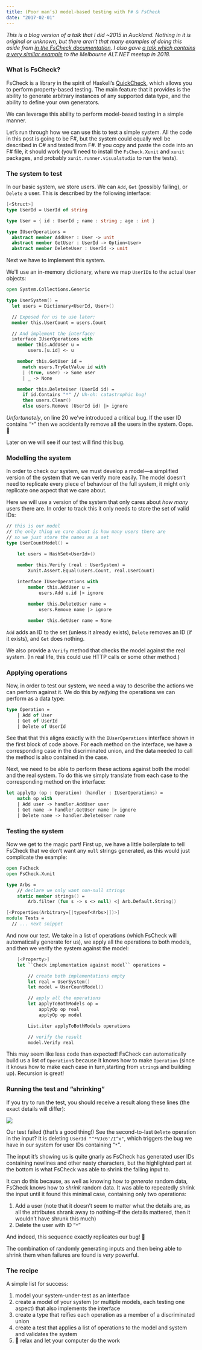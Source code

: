 ```yaml
---
title: (Poor man’s) model-based testing with F# & FsCheck
date: "2017-02-01"
---
```


*This is a blog version of a talk that I did ~2015 in Auckland. Nothing in it is original or unknown, but there aren’t that many examples of doing this aside from [in the FsCheck documentation](https://fscheck.github.io/FsCheck/StatefulTesting.html). I also gave [a talk which contains a very similar example](https://www.youtube.com/watch?v=8oALNLdyOyM) to the Melbourne ALT.NET meetup in 2018.*

### What is FsCheck?

FsCheck is a library in the spirit of Haskell’s [QuickCheck](https://en.wikipedia.org/wiki/QuickCheck), which allows you to perform property-based testing. The main feature that it provides is the ability to generate arbitrary instances of any supported data type, and the ability to define your own generators.

We can leverage this ability to perform model-based testing in a simple manner.

Let’s run through how we can use this to test a simple system. All the code in this post is going to be F#, but the system could equally well be described in C# and tested from F#. If you copy and paste the code into an F# file, it should work (you’ll need to install the `FsCheck.Xunit` and `xunit` packages, and probably `xunit.runner.visualstudio` to run the tests).

### The system to test

In our basic system, we store users. We can `Add`, `Get` (possibly failing), or `Delete` a user. This is described by the following interface:

```fsharp
[<Struct>]
type UserId = UserId of string

type User = { id : UserId ; name : string ; age : int }

type IUserOperations =
  abstract member AddUser : User -> unit
  abstract member GetUser : UserId -> Option<User>
  abstract member DeleteUser : UserId -> unit
```

Next we have to implement this system.

We'll use an in-memory dictionary, where we map `UserID`s to the actual `User` objects:

```fsharp
open System.Collections.Generic

type UserSystem() = 
  let users = Dictionary<UserId, User>()

  // Exposed for us to use later:
  member this.UserCount = users.Count

  // And implement the interface:
  interface IUserOperations with
    member this.AddUser u =
        users.[u.id] <- u

    member this.GetUser id =
      match users.TryGetValue id with
      | (true, user) -> Some user
      | _ -> None

    member this.DeleteUser (UserId id) =
      if id.Contains "*" // Uh-oh: catastrophic bug!
      then users.Clear()
      else users.Remove (UserId id) |> ignore
```

*Unfortunately*, on line 20 we’ve introduced a critical bug. If the user ID contains “`*`” then we accidentally remove all the users in the system. Oops. 🤦

Later on we will see if our test will find this bug.

### Modelling the system

In order to check our system, we must develop a model—a simplified version of the system that we can verify more easily. The model doesn’t need to replicate every piece of behaviour of the full system, it might only replicate one aspect that we care about.

Here we will use a version of the system that only cares about *how many* users there are. In order to track this it only needs to store the set of valid IDs:

```fsharp
// this is our model
// the only thing we care about is how many users there are
// so we just store the names as a set
type UserCountModel() =

    let users = HashSet<UserId>()

    member this.Verify (real : UserSystem) =
        Xunit.Assert.Equal(users.Count, real.UserCount)
        
    interface IUserOperations with
        member this.AddUser u = 
            users.Add u.id |> ignore

        member this.DeleteUser name =
            users.Remove name |> ignore

        member this.GetUser name = None
```

`Add` adds an ID to the set (unless it already exists), `Delete` removes an ID (if it exists), and `Get` does nothing.

We also provide a `Verify` method that checks the model against the real system. (In real life, this could use HTTP calls or some other method.)

### Applying operations

Now, in order to test our system, we need a way to describe the actions we can perform against it. We do this by *reifying* the operations we can perform as a data type:

```fsharp
type Operation =
    | Add of User
    | Get of UserId
    | Delete of UserId
```

See that that this aligns exactly with the `IUserOperations` interface shown in the first block of code above. For each method on the interface, we have a corresponding case in the discriminated union, and the data needed to call the method is also contained in the case.

Next, we need to be able to perform these actions against both the model and the real system. To do this we simply translate from each case to the corresponding method on the interface:

```fsharp
let applyOp (op : Operation) (handler : IUserOperations) =
    match op with
    | Add user -> handler.AddUser user
    | Get name -> handler.GetUser name |> ignore
    | Delete name -> handler.DeleteUser name
```

### Testing the system

Now we get to the magic part! First up, we have a little boilerplate to tell FsCheck that we don’t want any `null` strings generated, as this would just complicate the example:

```fsharp
open FsCheck
open FsCheck.Xunit

type Arbs = 
    // declare we only want non-null strings
    static member strings() =
        Arb.filter (fun s -> s <> null) <| Arb.Default.String()

[<Properties(Arbitrary=[|typeof<Arbs>|])>]
module Tests =
  // ... next snippet
```

And now our test. We take in a list of operations (which FsCheck will automatically generate for us), we apply all the operations to both models, and then we verify the system against the model:

```fsharp
    [<Property>]
    let ``Check implementation against model`` operations =

        // create both implementations empty
        let real = UserSystem()
        let model = UserCountModel()

        // apply all the operations
        let applyToBothModels op =
            applyOp op real
            applyOp op model

        List.iter applyToBothModels operations

        // verify the result
        model.Verify real
```

This may seem like less code than expected! FsCheck can automatically build us a list of `Operation`s because it knows how to make `Operation` (since it knows how to make each case in turn,starting from `string`s and building up). Recursion is great!

### Running the test and “shrinking”

If you try to run the test, you should receive a result along these lines (the exact details will differ):

![](/content/images/2017/02/shrunk.PNG)

Our test failed (that’s a good thing!) See the second-to-last `Delete` operation in the input? It is deleting `UserId "^*VJc6'/I^x"`, which triggers the bug we have in our system for user IDs containing “`*`”.

The input it’s showing us is quite gnarly as FsCheck has generated user IDs containing newlines and other nasty characters, but the highlighted part at the bottom is what FsCheck was able to shrink the failing input to.

It can do this because, as well as knowing how to *generate* random data, FsCheck knows how to *shrink* random data. It was able to repeatedly shrink the input until it found this minimal case, containing only two operations:

1. Add a user (note that it doesn’t seem to matter what the details are, as all the attributes shrank away to nothing–if the details mattered, then it wouldn’t have shrunk this much)
2. Delete the user with ID “`*`”

And indeed, this sequence exactly replicates our bug! 🎉 

The combination of randomly generating inputs and then being able to shrink them when failures are found is *very* powerful.

### The recipe

A simple list for success:

1. model your system-under-test as an interface
2. create a model of your system (or multiple models, each testing one aspect) that also implements the interface
3. create a type that reifies each operation as a member of a discriminated union
4. create a test that applies a list of operations to the model and system and validates the system
5. 💅 relax and let your computer do the work
